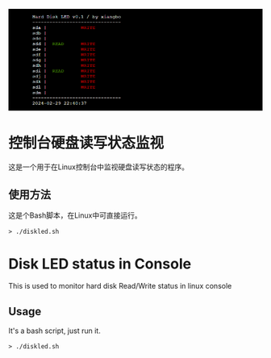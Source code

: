 ![image](console.png)

# 控制台硬盘读写状态监视
这是一个用于在Linux控制台中监视硬盘读写状态的程序。

## 使用方法 
这是个Bash脚本，在Linux中可直接运行。

```
> ./diskled.sh
```

# Disk LED status in Console
This is used to monitor hard disk Read/Write status in linux console

## Usage
It's a bash script, just run it.

```
> ./diskled.sh
```

